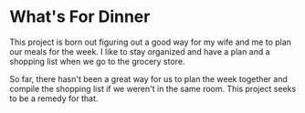 # What's For Dinner

This project is born out figuring out a good way for my wife and me
to plan our meals for the week. I like to stay organized and have a 
plan and a shopping list when we go to the grocery store.

So far, there hasn't been a great way for us to plan the week together
and compile the shopping list if we weren't in the same room. This project
seeks to be a remedy for that.
